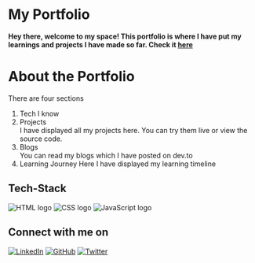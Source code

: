 # My Portfolio

**Hey there, welcome to my space! This portfolio is where I have put my learnings and projects I have made so far. Check it [here](https://shraddha-gupta-personal-portfolio.netlify.app/)**

# About the Portfolio
There are four sections 
1. Tech I know
2. Projects\
   I have displayed all my projects here. You can try them live or view the source code.
3. Blogs\
   You can read my blogs which I have posted on dev.to
4. Learning Journey
   Here I have displayed my learning timeline

## Tech-Stack
![HTML logo](./image/logo/html5.png) ![CSS logo](./image/logo/css3.png) ![JavaScript logo](./image/logo/javascript.png)
<br>

## Connect with me on

[![LinkedIn](	https://img.shields.io/badge/LINKEDIN-10?logo=linkedin&color=blue)](https://www.linkedin.com/in/shraddha-1402/)
[![GitHub](	https://img.shields.io/badge/GITHUB-10?logo=github&color=black)](https://github.com/shraddha-1402)
[![Twitter](	https://img.shields.io/badge/TWITTER-10?logo=twitter&logoColor=white&color=blue)](https://twitter.com/ShraddhaGupta08)

